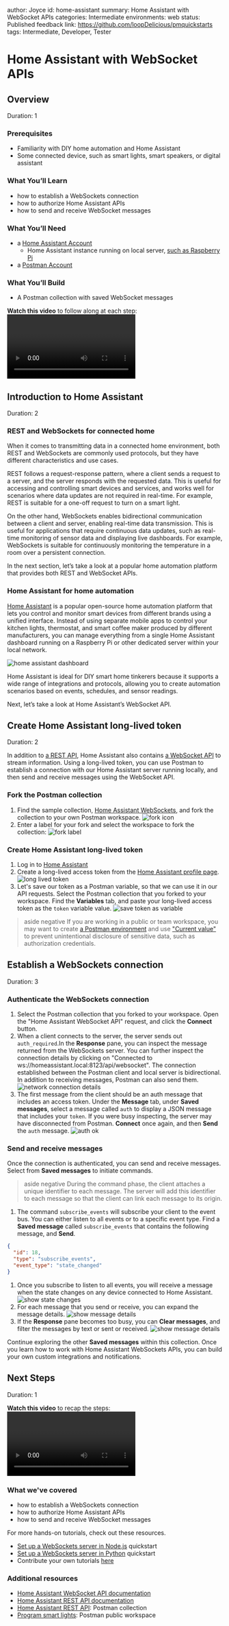 author: Joyce
id: home-assistant
summary: Home Assistant with WebSocket APIs
categories: Intermediate
environments: web
status: Published 
feedback link: https://github.com/loopDelicious/pmquickstarts
tags: Intermediate, Developer, Tester

# Home Assistant with WebSocket APIs
<!-- ------------------------ -->
## Overview 
Duration: 1

### Prerequisites

- Familiarity with DIY home automation and Home Assistant
- Some connected device, such as smart lights, smart speakers, or digital assistant

### What You’ll Learn

- how to establish a WebSockets connection
- how to authorize Home Assistant APIs
- how to send and receive WebSocket messages

### What You’ll Need

- a [Home Assistant Account](https://www.home-assistant.io/)
  - Home Assistant instance running on local server, [such as Raspberry Pi](https://www.home-assistant.io/installation/raspberrypi)
- a [Postman Account](https://identity.getpostman.com/signup)

### What You’ll Build

- A Postman collection with saved WebSocket messages

**Watch this video** to follow along at each step:
<video id="Qk9A0QbG5-I"></video>

<!-- ------------------------ -->

## Introduction to Home Assistant

Duration: 2

### REST and WebSockets for connected home

When it comes to transmitting data in a connected home environment, both REST and WebSockets are commonly used protocols, but they have different characteristics and use cases.

REST follows a request-response pattern, where a client sends a request to a server, and the server responds with the requested data. This is useful for accessing and controlling smart devices and services, and works well for scenarios where data updates are not required in real-time. For example, REST is suitable for a one-off request to turn on a smart light.

On the other hand, WebSockets enables bidirectional communication between a client and server, enabling real-time data transmission. This is useful for applications that require continuous data updates, such as real-time monitoring of sensor data and displaying live dashboards. For example, WebSockets is suitable for continuously monitoring the temperature in a room over a persistent connection.

In the next section, let’s take a look at a popular home automation platform that provides both REST and WebSocket APIs.

### Home Assistant for home automation

[Home Assistant](https://www.home-assistant.io/) is a popular open-source home automation platform that lets you control and monitor smart devices from different brands using a unified interface. Instead of using separate mobile apps to control your kitchen lights, thermostat, and smart coffee maker produced by different manufacturers, you can manage everything from a single Home Assistant dashboard running on a Raspberry Pi or other dedicated server within your local network.

![home assistant dashboard](./assets/home_assistant.png)

Home Assistant is ideal for DIY smart home tinkerers because it supports a wide range of integrations and protocols, allowing you to create automation scenarios based on events, schedules, and sensor readings. 

Next, let’s take a look at Home Assistant’s WebSocket API.

<!-- ------------------------ -->

## Create Home Assistant long-lived token

Duration: 2

In addition to [a REST API](https://developers.home-assistant.io/docs/api/rest/), 
Home Assistant also contains [a WebSocket API](https://developers.home-assistant.io/docs/api/websocket) to stream information. Using a long-lived token, you can use Postman to establish a connection with our Home Assistant server running locally, and then send and receive messages using the WebSocket API.

### Fork the Postman collection

1. Find the sample collection, [Home Assistant WebSockets](https://www.postman.com/postman/workspace/program-smart-lights/collection/6481ed9afe7f1bdfaa732408), and fork the collection to your own Postman workspace.
  ![fork icon](./assets/fork_icon.png)
1. Enter a label for your fork and select the workspace to fork the collection:
  ![fork label](./assets/fork.png)

### Create Home Assistant long-lived token

1. Log in to [Home Assistant](http://homeassistant.local:8123)
1. Create a long-lived access token from the [Home Assistant profile page](http://homeassistant.local:8123/profile).
  ![long lived token](./assets/long_lived.png)
1. Let's save our token as a Postman variable, so that we can use it in our API requests. Select the Postman collection that you forked to your workspace. Find the **Variables** tab, and paste your long-lived access token as the `token` variable value. 
  ![save token as variable](./assets/token.png)
> aside negative
> If you are working in a public or team workspace, you may want to create [a Postman environment](https://learning.postman.com/docs/sending-requests/managing-environments/) and use ["Current value"](https://learning.postman.com/docs/sending-requests/managing-environments/) to prevent unintentional disclosure of sensitive data, such as authorization credentials.

<!-- ------------------------ -->

## Establish a WebSockets connection

Duration: 3

### Authenticate the WebSockets connection

1. Select the Postman collection that you forked to your workspace. Open the "Home Assistant WebSocket API" request, and click the **Connect** button.
1. When a client connects to the server, the server sends out `auth_required`.In the **Response** pane, you can inspect the message returned from the WebSockets server. You can further inspect the connection details by clicking on "Connected to ws://homeassistant.local:8123/api/websocket". The connection established between the Postman client and local server is bidirectional. In addition to receiving messages, Postman can also send them. 
  ![network connection details](./assets/connect.png)
1. The first message from the client should be an auth message that includes an access token. Under the **Message** tab, under **Saved messages**, select a message called `auth` to display a JSON message that includes your `token`. If you were busy inspecting, the server may have disconnected from Postman. **Connect** once again, and then **Send** the `auth` message.
  ![auth ok](./assets/auth_ok.png)

### Send and receive messages

Once the connection is authenticated, you can send and receive messages. Select from **Saved messages** to initiate commands.

> aside negative
> During the command phase, the client attaches a unique identifier to each message. The server will add this identifier to each message so that the client can link each message to its origin.

1. The command `subscribe_events` will subscribe your client to the event bus. You can either listen to all events or to a specific event type. Find a **Saved message** called `subscribe_events` that contains the following message, and **Send**.
  ```json
  {
    "id": 18,
    "type": "subscribe_events",
    "event_type": "state_changed"
  }
  ```
1. Once you subscribe to listen to all events, you will receive a message when the state changes on any device connected to Home Assistant.
  ![show state changes](./assets/state_change.png)
1. For each message that you send or receive, you can expand the message details.
  ![show message details](./assets/message_details.png)
1. If the **Response** pane becomes too busy, you can **Clear messages**, and filter the messages by text or sent or received.
  ![show message details](./assets/filter.png)

Continue exploring the other **Saved messages** within this collection. Once you learn how to work with Home Assistant WebSockets APIs, you can build your own custom integrations and notifications.

<!-- ------------------------ -->
## Next Steps

Duration: 1

**Watch this video** to recap the steps:
<video id="Qk9A0QbG5-I"></video>

### What we've covered
- how to establish a WebSockets connection
- how to authorize Home Assistant APIs
- how to send and receive WebSocket messages

For more hands-on tutorials, check out these resources.
- [Set up a WebSockets server in Node.js](https://quickstarts.postman.com/guide/websockets-node/index.html?index=..%2F..index#4) quickstart
- [Set up a WebSockets server in Python](https://quickstarts.postman.com/guide/websockets-python/index.html?index=..%2F..index#0) quickstart
- Contribute your own tutorials [here](https://github.com/loopDelicious/pmquickstarts)

### Additional resources
- [Home Assistant WebSocket API documentation](https://developers.home-assistant.io/docs/api/websocket)
- [Home Assistant REST API documentation](https://developers.home-assistant.io/docs/api/rest)
- [Home Assistant REST API](https://www.postman.com/aaroncarson/workspace/aaroncarson-public/collection/16392798-e28a007f-b4ac-4849-9ba0-b2dd5a7970b9): Postman collection
- [Program smart lights](https://www.postman.com/postman/workspace/program-smart-lights/overview): Postman public workspace